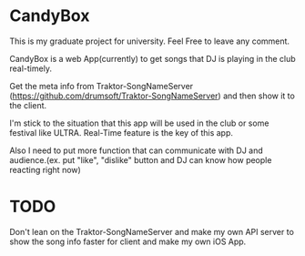 # CandyBox

This is my graduate project for university. Feel Free to leave any comment.

CandyBox is a web App(currently) to get songs that DJ is playing in the club real-timely.

Get the meta info from Traktor-SongNameServer (https://github.com/drumsoft/Traktor-SongNameServer) and then show it to the client.

I'm stick to the situation that this app will be used in the club or some festival like ULTRA.
Real-Time feature is the key of this app.

Also I need to put more function that can communicate with DJ and audience.(ex. put "like", "dislike" button and DJ can know how people reacting right now)

# TODO
Don't lean on the Traktor-SongNameServer and make my own API server to show the song info faster for client and make my own iOS App.
